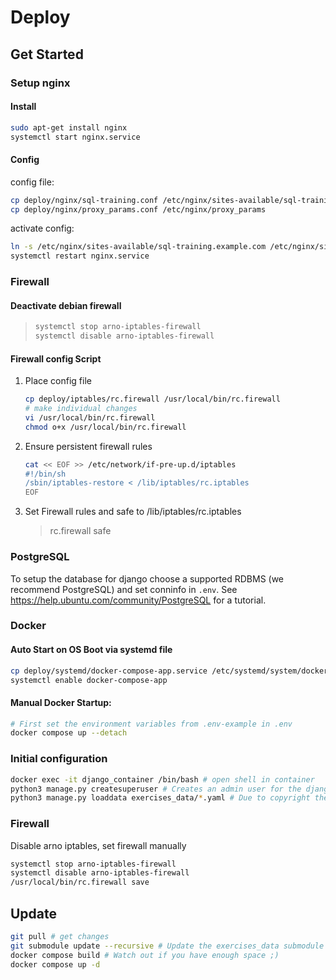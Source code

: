 <!--
SPDX-FileCopyrightText: 2023 2023, Nicolas Bota, Marcel Geiger, Florian Paul, Rajbir Singh, Niklas Sirch, Jan Swiridow, Duc Minh Vu, Mike Wegele

SPDX-License-Identifier: CC-BY-SA-4.0
-->

# Deploy

## Get Started

### Setup nginx

#### Install
```bash
sudo apt-get install nginx
systemctl start nginx.service
```

#### Config

config file:
```bash
cp deploy/nginx/sql-training.conf /etc/nginx/sites-available/sql-training.example.com
cp deploy/nginx/proxy_params.conf /etc/nginx/proxy_params
```

activate config:
```bash
ln -s /etc/nginx/sites-available/sql-training.example.com /etc/nginx/sites-enabled/
systemctl restart nginx.service
```

### Firewall

#### Deactivate debian firewall

> ```bash
> systemctl stop arno-iptables-firewall
> systemctl disable arno-iptables-firewall
> ```

#### Firewall config Script 

1. Place config file
   ```bash
   cp deploy/iptables/rc.firewall /usr/local/bin/rc.firewall
   # make individual changes
   vi /usr/local/bin/rc.firewall
   chmod o+x /usr/local/bin/rc.firewall
   ```

2. Ensure persistent firewall rules
   ```bash
   cat << EOF >> /etc/network/if-pre-up.d/iptables
   #!/bin/sh
   /sbin/iptables-restore < /lib/iptables/rc.iptables
   EOF
   ```

3. Set Firewall rules and safe to /lib/iptables/rc.iptables

   > rc.firewall safe

### PostgreSQL

To setup the database for django choose a supported RDBMS (we recommend PostgreSQL) and set conninfo in `.env`.
See https://help.ubuntu.com/community/PostgreSQL for a tutorial.

### Docker

#### Auto Start on OS Boot via systemd file

```bash
cp deploy/systemd/docker-compose-app.service /etc/systemd/system/docker-compose-app.service
systemctl enable docker-compose-app
```

#### Manual Docker Startup:

```bash
# First set the environment variables from .env-example in .env
docker compose up --detach
```

### Initial configuration

```bash
docker exec -it django_container /bin/bash # open shell in container
python3 manage.py createsuperuser # Creates an admin user for the django admin page
python3 manage.py loaddata exercises_data/*.yaml # Due to copyright the exercises are not provided
```
### Firewall 

Disable arno iptables, set firewall manually
```bash
systemctl stop arno-iptables-firewall
systemctl disable arno-iptables-firewall
/usr/local/bin/rc.firewall save
```

## Update

```bash
git pull # get changes
git submodule update --recursive # Update the exercises_data submodule if you are part of THA
docker compose build # Watch out if you have enough space ;)
docker compose up -d
```
